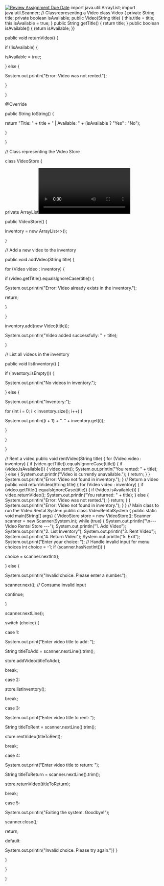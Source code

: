 [![Review Assignment Due Date](https://classroom.github.com/assets/deadline-readme-button-22041afd0340ce965d47ae6ef1cefeee28c7c493a6346c4f15d667ab976d596c.svg)](https://classroom.github.com/a/i0lX2DJF)
import java.util.ArrayList; 
import java.util.Scanner;
// Classrepresenting a Video 
class Video {
private String title;
private boolean isAvailable;
public Video(String title) { 
this.title = title; 
this.isAvailable = true;
}
public String getTitle() { 
return title;
}
public boolean isAvailable() { 
return isAvailable;
}}

public void returnVideo() { 

if (!isAvailable) {

isAvailable = true;

} else {

System.out.println("Error: Video was not rented.");

}

}

@Override

public String toString() {

return "Title: " + title + " | Available: " + (isAvailable ? "Yes" : "No");

}

}

// Class representing the Video Store 

class VideoStore {

private ArrayList<Video> inventory;

public VideoStore() {

inventory = new ArrayList<>();

}

// Add a new video to the inventory 

public void addVideo(String title) { 

for (Video video : inventory) {

if (video.getTitle().equalsIgnoreCase(title)) { 

System.out.println("Error: Video already exists in the inventory."); 

return;

}

}

inventory.add(new Video(title)); 

System.out.println("Video added successfully: " + title);

}

// List all videos in the inventory 

public void listInventory() {

if (inventory.isEmpty()) { 

System.out.println("No videos in inventory.");

} else {

System.out.println("Inventory:");

for (int i = 0; i < inventory.size(); i++) { 

System.out.println((i + 1) + ". " + inventory.get(i));

}

}

}

// Rent a video
public void rentVideo(String title) { 
for (Video video : inventory) {
if (video.getTitle().equalsIgnoreCase(title)) { 
if (video.isAvailable()) {
video.rent();
System.out.println("You rented: " + title);
} else {
System.out.println("Video is currently unavailable.");
}
return;
}
}
System.out.println("Error: Video not found in inventory.");
}
// Return a video
public void returnVideo(String title) { 
for (Video video : inventory) {
if (video.getTitle().equalsIgnoreCase(title)) { 
if (!video.isAvailable()) {
video.returnVideo(); 
System.out.println("You returned: " + title);
} else {
System.out.println("Error: Video was not rented.");
}
return;
}
}
System.out.println("Error: Video not found in inventory.");
}
}
// Main class to run the Video Rental System 
public class VideoRentalSystem {
public static void main(String[] args) { 
VideoStore store = new VideoStore(); 
Scanner scanner = new Scanner(System.in);
while (true) {
System.out.println("\n--- Video Rental Store ---"); 
System.out.println("1. Add Video"); 
System.out.println("2. List Inventory"); 
System.out.println("3. Rent Video"); 
System.out.println("4. Return Video"); 
System.out.println("5. Exit");
System.out.print("Enter your choice: ");
// Handle invalid input for menu choices 
int choice = -1;
if (scanner.hasNextInt()) {

choice = scanner.nextInt();

} else {

System.out.println("Invalid choice. Please enter a number."); 

scanner.next(); // Consume invalid input

continue;

}

scanner.nextLine(); 

switch (choice) {

case 1:

System.out.print("Enter video title to add: "); 

String titleToAdd = scanner.nextLine().trim(); 

store.addVideo(titleToAdd);

break; 

case 2:

store.listInventory(); 

break;

case 3:

System.out.print("Enter video title to rent: "); 

String titleToRent = scanner.nextLine().trim(); 

store.rentVideo(titleToRent);

break; 

case 4:

System.out.print("Enter video title to return: "); 

String titleToReturn = scanner.nextLine().trim(); 

store.returnVideo(titleToReturn);

break; 

case 5:

System.out.println("Exiting the system. Goodbye!"); 

scanner.close();

return; 

default:

System.out.println("Invalid choice. Please try again.")}
}

}

}

}


